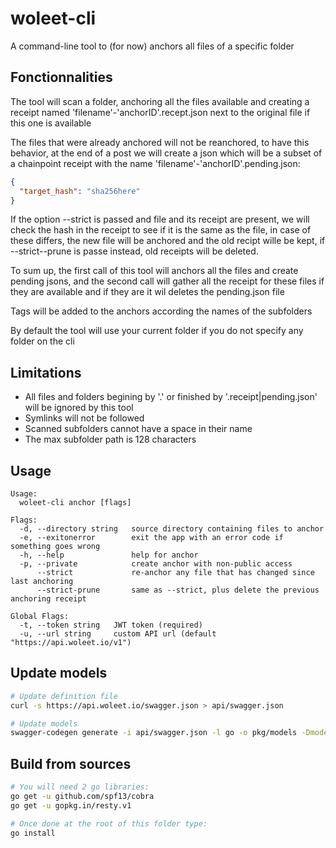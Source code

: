 # woleet-cli

A command-line tool to (for now) anchors all files of a specific folder  

## Fonctionnalities

The tool will scan a folder, anchoring all the files available and creating a receipt named 'filename'-'anchorID'.recept.json next to the original file if this one is available  

The files that were already anchored will not be reanchored, to have this behavior, at the end of a post we will create a json which will be a subset of a chainpoint receipt with the name 'filename'-'anchorID'.pending.json:
```json
{
  "target_hash": "sha256here"
}
```

If the option --strict is passed and file and its receipt are present, we will check the hash in the receipt to see if it is the same as the file, in case of these differs, the new file will be anchored and the old recipt wille be kept, if --strict--prune is passe instead, old receipts will be deleted.  

To sum up, the first call of this tool will anchors all the files and create pending jsons, and the second call will gather all the receipt for these files if they are available and if they are it wil deletes the pending.json file

Tags will be added to the anchors according the names of the subfolders  

By default the tool will use your current folder if you do not specify any folder on the cli  

## Limitations

- All files and folders begining by '.' or finished by '.receipt|pending.json' will be ignored by this tool  
- Symlinks will not be followed  
- Scanned subfolders cannot have a space in their name  
- The max subfolder path is 128 characters  

## Usage

```
Usage:
  woleet-cli anchor [flags]

Flags:
  -d, --directory string   source directory containing files to anchor
  -e, --exitonerror        exit the app with an error code if something goes wrong
  -h, --help               help for anchor
  -p, --private            create anchor with non-public access
      --strict             re-anchor any file that has changed since last anchoring
      --strict-prune       same as --strict, plus delete the previous anchoring receipt

Global Flags:
  -t, --token string   JWT token (required)
  -u, --url string     custom API url (default "https://api.woleet.io/v1")
```

## Update models

```bash
# Update definition file
curl -s https://api.woleet.io/swagger.json > api/swagger.json

# Update models
swagger-codegen generate -i api/swagger.json -l go -o pkg/models -Dmodels -DmodelDocs=false -DpackageName=models
```

## Build from sources

```bash
# You will need 2 go libraries:
go get -u github.com/spf13/cobra
go get -u gopkg.in/resty.v1

# Once done at the root of this folder type:
go install
```